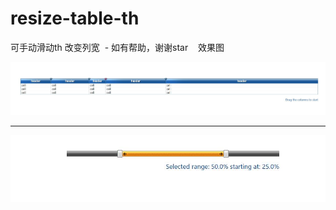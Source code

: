 # resize-table-th
可手动滑动th 改变列宽
 -
如有帮助，谢谢star 
 
效果图 

<img src="show/1.jpg" />

<hr>
<img src="show/2.jpg" />
